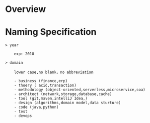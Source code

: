 # Overview

# Naming Specification

    > year
    
        exp: 2018
        
    > domain
    
        lower case,no blank，no abbreviation
        
        - business (finance,erp)
        - thoery ( acid,transaction)
        - methodology (object-oriented,serverless,microservice,soa)
        - architect (network,storage,database,cache)
        - tool (git,maven,intelliJ Idea,)
        - design (algorithms,domain model,data sturture)
        - code (java,python)
        - test 
        - devops
    
    
